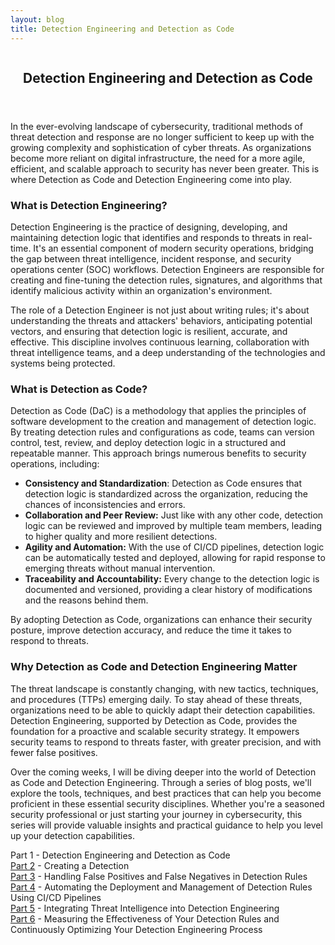 ```yaml
---
layout: blog
title: Detection Engineering and Detection as Code
---
```



<div id="main" class="s-content__main large-8 column">
<article class="entry">

<header class="entry__header">

<h2 class="entry__title h1">
    Detection Engineering and Detection as Code
</h2>        
</header>

<div class="entry__content">

<p>In the ever-evolving landscape of cybersecurity, traditional methods of threat detection and response are no longer sufficient to keep up with the growing complexity and sophistication of cyber threats. As organizations become more reliant on digital infrastructure, the need for a more agile, efficient, and scalable approach to security has never been greater. This is where Detection as Code and Detection Engineering come into play.</p>

<h3>What is Detection Engineering?</h3>
<p>Detection Engineering is the practice of designing, developing, and maintaining detection logic that identifies and responds to threats in real-time. It's an essential component of modern security operations, bridging the gap between threat intelligence, incident response, and security operations center (SOC) workflows. Detection Engineers are responsible for creating and fine-tuning the detection rules, signatures, and algorithms that identify malicious activity within an organization's environment.</p>

<p>The role of a Detection Engineer is not just about writing rules; it's about understanding the threats and attackers' behaviors, anticipating potential vectors, and ensuring that detection logic is resilient, accurate, and effective. This discipline involves continuous learning, collaboration with threat intelligence teams, and a deep understanding of the technologies and systems being protected.</p>

<h3>What is Detection as Code?</h3>
<p>Detection as Code (DaC) is a methodology that applies the principles of software development to the creation and management of detection logic. By treating detection rules and configurations as code, teams can version control, test, review, and deploy detection logic in a structured and repeatable manner. This approach brings numerous benefits to security operations, including:
    <ul>
        <li><strong>Consistency and Standardization</strong>: Detection as Code ensures that detection logic is standardized across the organization, reducing the chances of inconsistencies and errors.</li>
        <li><strong>Collaboration and Peer Review:</strong> Just like with any other code, detection logic can be reviewed and improved by multiple team members, leading to higher quality and more resilient detections.</li>
        <li><strong>Agility and Automation:</strong> With the use of CI/CD pipelines, detection logic can be automatically tested and deployed, allowing for rapid response to emerging threats without manual intervention.</li>
        <li><strong>Traceability and Accountability:</strong> Every change to the detection logic is documented and versioned, providing a clear history of modifications and the reasons behind them.</li>
    </ul>
</p>
<p>By adopting Detection as Code, organizations can enhance their security posture, improve detection accuracy, and reduce the time it takes to respond to threats.</p>

<h3>Why Detection as Code and Detection Engineering Matter</h3>
<p>The threat landscape is constantly changing, with new tactics, techniques, and procedures (TTPs) emerging daily. To stay ahead of these threats, organizations need to be able to quickly adapt their detection capabilities. Detection Engineering, supported by Detection as Code, provides the foundation for a proactive and scalable security strategy. It empowers security teams to respond to threats faster, with greater precision, and with fewer false positives.</p>

<p>Over the coming weeks, I will be diving deeper into the world of Detection as Code and Detection Engineering. Through a series of blog posts, we'll explore the tools, techniques, and best practices that can help you become proficient in these essential security disciplines. Whether you're a seasoned security professional or just starting your journey in cybersecurity, this series will provide valuable insights and practical guidance to help you level up your detection capabilities.</p>


<p>Part 1 - Detection Engineering and Detection as Code<br>
<a href="../20/Creating-a-Detection.hmtl">Part 2</a> - Creating a Detection<br>
<a href="../22/Detection-False-True-Positives.html">Part 3</a> - Handling False Positives and False Negatives in Detection Rules<br>
<a href="../23/Automating-the-Deployment-and-Managment-of-Detection-rules-Using-CI-CD-Pipelines.html">Part 4</a> - Automating the Deployment and Management of Detection Rules Using CI/CD Pipelines<br>
<a href="../26/Threat_Intelligence_Detection-Engineering.html">Part 5</a> - Integrating Threat Intelligence into Detection Engineering<br>
<a href="../27/Detection_Effectiveness.html">Part 6</a> - Measuring the Effectiveness of Your Detection Rules and Continuously Optimizing Your Detection Engineering Process</p>

</div>
</article> <!-- end entry -->

</div> <!-- end main -->  